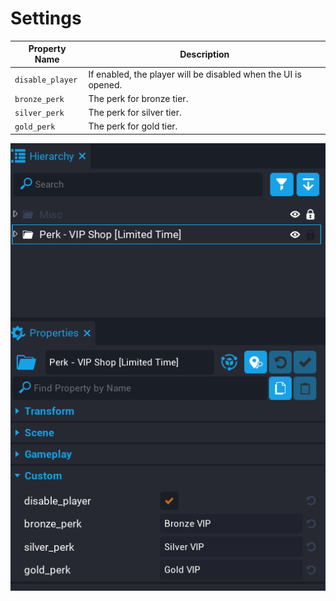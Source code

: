# Settings

| Property Name | Description |
| ------------- | ----------- |
| `disable_player` | If enabled, the player will be disabled when the UI is opened. |
| `bronze_perk` | The perk for bronze tier. |
| `silver_perk` | The perk for silver tier. |
| `gold_perk` | The perk for gold tier. |

![](/images/vip-shop/1.png)
